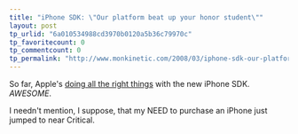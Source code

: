 ```yaml
---
title: "iPhone SDK: \"Our platform beat up your honor student\""
layout: post
tp_urlid: "6a010534988cd3970b0120a5b36c79970c"
tp_favoritecount: 0
tp_commentcount: 0
tp_permalink: "http://www.monkinetic.com/2008/03/iphone-sdk-our-platform-beat-up-your-honor-student.html"
---
```

So far, Apple's [doing all the right things](http://arstechnica.com/news.ars/post/20080306-live-coverage-of-the-iphone-software-roadmap-announcement.html) with the new iPhone SDK. *AWESOME*.

I needn't mention, I suppose, that my NEED to purchase an iPhone just jumped to near Critical.
